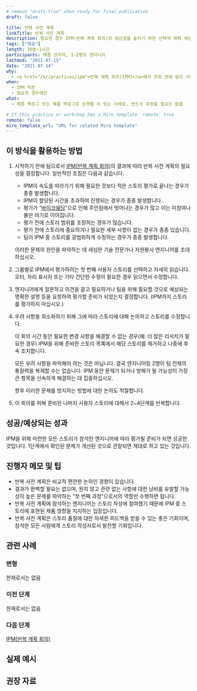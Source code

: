 ```yaml
---
# remove "draft:true" when ready for final publication
draft: false

title: 반복 사전 계획
linkTitle: 반복 사전 계획
description: 필요한 경우 IPM(반복 계획 회의)의 생산성을 높이기 위한 선택적 계획 세션입니다.
tags: ["제공"]
length: 30분~1시간
participants: 제품 관리자, 1~2명의 엔지니어
lastmod: "2021-07-15"
date: "2021-07-14"
why:
  - <a href="/kr/practices/ipm">반복 계획 회의(IPM)</a>에서 추정 전에 팀이 사례를 수정하는 데 과도한 시간이 소요되는 경우, 소규모 그룹에서 미리 사례를 편집하거나 정리해 두면 큰 회의에서 더 나은 결과를 얻을 수 있습니다.
when:
  - IPM 직전
  - 필요한 경우에만
what:
  - 제품 백로그 또는 제품 백로그로 승격될 수 있는 사례로, 반드시 추정할 필요는 없음

# If this practice or workshop has a Miro template: remote: true
remote: false
miro_template_url: "URL for related Miro template"
---
```


<h2 id="how-to-use-this-method">이 방식을 활용하는
방법</h2>

<ol>

<li>

<p>시작하기 전에 팀으로서 <a
href="/practices/ipm">IPM(반복
계획 회의)</a>의 결과에 따라 반복 사전 계획의 필요성을 결정합니다. 일반적인 조짐은 다음과
같습니다.</p>

<ul>

<li>IPM이 속도를 따라가기 위해 필요한 것보다 적은 스토리 평가로 끝나는 경우가 종종
발생합니다.</li>

<li>IPM이 할당된 시간을 초과하여 진행되는 경우가 종종 발생합니다.</li>

<li>평가가 “<a
href="https://en.wiktionary.org/wiki/bikeshedding"
target="_blank"
rel="nofollow">바이크쉐딩</a>”으로 인해 주안점에서 벗어나는 경우가 많고 이는
미참여나 불만 야기로 이어집니다.</li>

<li>평가 전에 스토리 범위를 조정하는 경우가 많습니다.</li>

<li>평가 전에 스토리에 중요하거나 필요한 세부 사항이 없는 경우가 종종 있습니다.</li>

<li>팀이 IPM 중 스토리를 광범위하게 수정하는 경우가 종종 발생합니다.</li>

</ul>

<p>이러한 문제의 원인을 파악하는 데 세심한 기술 전문가나 자원봉사 엔지니어를 초대하십시오.</p>

</li>

<li>

<p>그룹별로 IPM에서 평가하려는 첫 번째 사용자 스토리를 선택하고 자세히 읽습니다. 오타, 자리 표시자 또는
기타 간단한 수정이 필요한 경우 읽으면서 수정합니다.</p>

</li>

<li>

<p>엔지니어에게 질문하고 의견을 묻고 필요하거나 팀을 위해 필요할 것으로 예상되는 명확한 설명 등을 요청하여
평가할 준비가 되었는지 결정합니다. (IPM까지 스토리를 평가하지 마십시오.)</p>

</li>

<li>

<p>우려 사항을 최소화하기 위해 그에 따라 스토리에 대해 논의하고 스토리를 수정합니다.</p>

<p>이 회의 시간 동안 필요한 변경 사항을 해결할 수 없는 경우(예: 더 많은 리서치가 필요한 경우) IPM을
위해 준비한 스토리 목록에서 해당 스토리를 제거하고 나중에 후속 조치합니다.</p>

<p>모든 우려 사항을 파악해야 하는 것은 아닙니다. 결국 엔지니어링 2명이 팀 전체의 통찰력을 복제할 수는
없습니다. IPM 동안 문제가 되거나 방해가 될 가능성이 가장 큰 항목을 신속하게 해결하는 데 집중하십시오.</p>

<p>향후 이러한 문제를 방지하는 방법에 대한 논의도 적절합니다.</p>

</li>

<li>

<p>이 회의를 위해 준비된 나머지 사용자 스토리에 대해서 2~4단계를 반복합니다.</p>

</li>

</ol>

<h2 id="successexpected-outcomes">성공/예상되는
성과</h2>

<p>IPM을 위해 마련한 모든 스토리가 참석한 엔지니어에 따라 평가될 준비가 되면 성공한 것입니다. 1단계에서
확인된 문제가 개선된 것으로 관찰되면 제대로 하고 있는 것입니다.</p>

<h2 id="facilitator-notes--tips">진행자 메모 및 팁</h2>

<ul>

<li>반복 사전 계획은 비교적 편안한 논의인 경향이 있습니다.</li>

<li>결과가 완벽할 필요는 없으며, 원치 않고 관련 없는 사항에 대한 낭비를 유발할 가능성이 높은 문제를 파악하는
“첫 번째 과정”으로서의 역할만 수행하면 됩니다.</li>

<li>반복 사전 계획에 참석하는 엔지니어는 스토리 작성에 참여했기 때문에 IPM 중 스토리에 표현된 제품 방향을
지지하는 입장입니다.</li>

<li>반복 사전 계획은 스토리 품질에 대한 자세한 피드백을 받을 수 있는 좋은 기회이며, 참석한 모든 사람에게
스토리 작성자로서 발전할 기회입니다.</li>

</ul>

<h2 id="related-practices">관련 사례</h2>

<h3 id="variations">변형</h3>

<p>현재로서는 없음</p>

<h3 id="preceding">이전 단계</h3>

<p>현재로서는 없음</p>

<h3 id="following">다음 단계</h3>

<p><a
href="/practices/ipm">IPM(반복
계획 회의)</a></p>

<h2 id="real-world-examples">실제 예시</h2>

<h2 id="recommended-reading">권장 자료</h2>

